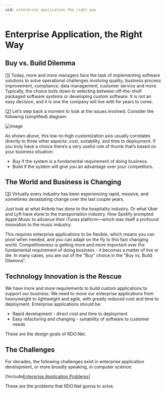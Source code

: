 ```yaml
---
uid: enterprise_application_the_right_way
---
```


# Enterprise Application, the Right Way

## Buy vs. Build Dilemma

[[1]] Today, more and more managers face the task of implementing software solutions to solve operational challenges involving quality, business process improvement, compliance, data management, customer service and more. Typically, the choice boils down to selecting between off-the-shelf packaged software systems or developing custom software. It is not an easy decision, and it is one the company will live with for years to come.

[[2]] Let’s step back a moment to look at the issues involved. Consider the following (simplified) diagram:

![image](/images/BuyVsBuild.jpg)

As shown above, this low-to-high customization axis usually correlates directly to three other aspects: cost, suitability, and time to deployment. If you truly have a choice there’s a very useful rule of thumb that’s based on your business situation:

* Buy if the system is a fundamental requirement of doing business.
* Build if the system will give you an advantage over your competitors.

## The World and Business is Changing

[[3]] Virtually every industry has been experiencing rapid, massive, and sometimes devastating change over the last couple years.

Just look at what Airbnb has done to the hospitality industry. Or what Uber and Lyft have done to the transportation industry. How Spotify prompted Apple Music to advance their iTunes platform—which was itself a profound innovation to the music industry.

This requires enterprise applications to be flexible, which means you can pivot when needed, and you can adapt on the fly to this fast changing world. Competitiveness is getting more and more important over the fundamental requirement of doing business - it becomes a matter of live or die. In many cases, you are out of the "Buy" choice in the "Buy vs. Build Dilemma".

## Technology Innovation is the Rescue

We have more and more requirements to build custom applications to support our business. We need to move our enterprise applications from heavyweight to lightweight and agile, with greatly reduced cost and time to deployment. Enterprise applications should be:

* Rapid development - direct cost and time to deployment
* Easy refactoring and changing - suitability of software to customer needs

These are the design goals of RDO.Net.

## The Challenges

For decades, the following challenges exist in enterprise application development, or more broadly speaking, in computer science:

[!include[Enterprise Application Problems](../_enterprise_application_problems.md)]

These are the problems that RDO.Net gonna to solve.

[1]: https://espressomoon.com/packaged-or-custom-software/
[2]: http://www.baselinemag.com/c/a/Application-Development/Buy-vs-Build-Software-Applications-The-Eternal-Dilemma/1
[3]: https://www.forbes.com/sites/quora/2018/01/05/how-can-businesses-adapt-to-a-rapidly-changing-world/#57b42a925930
